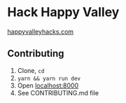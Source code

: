 # Hack Happy Valley

[happyvalleyhacks.com](https://happyvalleyhacks.com)

## Contributing

1.  Clone, `cd`
2.  `yarn && yarn run dev`
3.  Open [localhost:8000](http://localhost:8000)
4.  See CONTRIBUTING.md file
